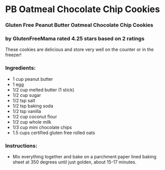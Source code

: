 # PB Oatmeal Chocolate Chip Cookies

### Gluten Free Peanut Butter Oatmeal Chocolate Chip Cookies 
### by GlutenFreeMama rated 4.25 stars based on 2 ratings 
 
These cookies are delicious and store very well on the counter or in the freezer!

### Ingredients:
- 1 cup peanut butter
- 1 egg
- 1/2 cup melted butter (1 stick)
- 1/2 cup sugar
- 1/2 tsp salt
- 1/2 tsp baking soda
- 1/2 tsp vanilla
- 1/2 cup coconut flour
- 1/2 cup whole milk
- 1/3 cup mini chocolate chips
- 1.5 cups certified gluten free rolled oats

### Instructions:
- Mix everything together and bake on a parchment paper lined baking sheet at 350 degrees until just golden, about 15-17 minutes.

